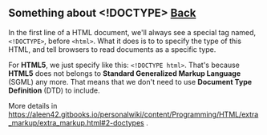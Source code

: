 ## Something about <!DOCTYPE> [Back](./qa.md)

In the first line of a HTML document, we'll always see a special tag named, `<!DOCTYPE>`, before `<html>`. What it does is to to specify the type of this HTML, and tell browsers to read documents as a specific type.

For **HTML5**, we just specify like this: `<!DOCTYPE html>`. That's because **HTML5** does not belongs to **Standard Generalized Markup Language** (SGML) any more. That means that we don't need to use **Document Type Definition** (DTD) to include.

More details in https://aleen42.gitbooks.io/personalwiki/content/Programming/HTML/extra_markup/extra_markup.html#2-doctypes .
